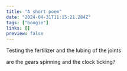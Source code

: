 ```yaml
---
title: "A short poem"
date: "2024-04-31T11:15:21.284Z"
tags: ["boogie"]
links: []
preview: false
---
```


Testing the fertilizer and the lubing of the joints

are the gears spinning and the clock ticking?